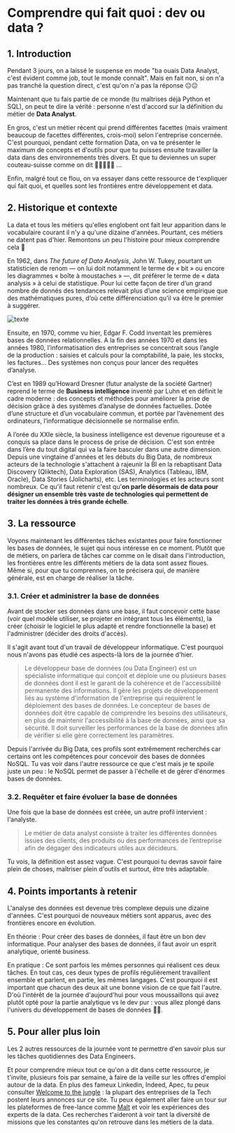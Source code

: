 # Comprendre qui fait quoi : dev ou data ?

## 1. Introduction
Pendant 3 jours, on a laissé le suspense en mode "ba ouais Data Analyst, c'est évident comme job, tout le monde connaît". Mais en fait non, si on n'a pas tranché la question direct, c'est qu'on n'a pas la réponse 😐😐

Maintenant que tu fais partie de ce monde (tu maîtrises déjà Python et SQL), on peut te dire la vérité : personne n'est d'accord sur la définition du métier de **Data Analyst**. 

En gros, c'est un métier récent qui prend différentes facettes (mais vraiment beaucoup de facettes différentes, crois-moi) selon l'entreprise concernée. C'est pourquoi, pendant cette formation Data, on va te présenter le maximum de concepts et d'outils pour que tu puisses ensuite travailler la data dans des environnements très divers. Et que tu deviennes un super couteau-suisse comme on dit 🔪🔎🔦🔬🔨 ...

Enfin, malgré tout ce flou, on va essayer dans cette ressource de t'expliquer qui fait quoi, et quelles sont les frontières entre développement et data. 

## 2. Historique et contexte
La data et tous les métiers qu'elles englobent ont fait leur apparition dans le vocabulaire courant il n'y a qu'une dizaine d'années. Pourtant, ces métiers ne datent pas d'hier. Remontons un peu l'histoire pour mieux comprendre cela 📜

En 1962, dans *The future of Data Analysis*, John W. Tukey, pourtant un statisticien de renom — on lui doit notamment le terme de « bit » ou encore les diagrammes « boîte à moustaches » —, dit préférer le terme de « data analysis » à celui de statistique. Pour lui cette façon de tirer d’un grand nombre de donnés des tendances relevait plus d’une science empirique que des mathématiques pures, d’où cette différenciation qu’il va être le premier à suggérer.

![texte](https://slideplayer.com/slide/14842537/90/images/3/In+Tukey%E2%80%99s+%281962%29+work+done+for+the+Army+Research+Office+titled%2C+The+Future+of+Data+Analysis%2C+John+Tukey+foreshadowed+the+emergence+of+Data+Science..jpg)

Ensuite, en 1970, comme vu hier, Edgar F. Codd inventait les premières bases de données relationnelles.
A la fin des années 1970 et dans les années 1980, l’informatisation des entreprises se concentrait sous l’angle de la production : saisies et calculs pour la comptabilité, la paie, les stocks, les factures… Des systèmes non conçus pour lancer des requêtes d’analyse.

C’est en 1989 qu’Howard Dresner (futur analyste de la société Gartner) reprend le terme de **Business intelligence** inventé par Luhn et en définit le cadre moderne : des concepts et méthodes pour améliorer la prise de décision grâce à des systèmes d’analyse de données factuelles. Dotée d’une structure et d’un vocabulaire commun, et portée par l’avènement des ordinateurs, l’informatique décisionnelle se normalise enfin.

A l’orée du XXIe siècle, la business intelligence est devenue rigoureuse et a conquis sa place dans le process de prise de décision. C'est son entrée dans l’ère du tout digital qui va la faire basculer dans une autre dimension. Depuis une vingtaine d'années et les débuts du Big Data, de nombreux acteurs de la technologie s'attachent à rajeunir la BI en la rebaptisant Data Discovery (Qliktech), Data Exploration (SAS), Analytics (Tableau, IBM, Oracle), Data Stories (Jolicharts), etc. Les terminologies et les acteurs sont nombreux. Ce qu'il faut retenir c'est qu'**on parle désormais de data pour désigner un ensemble très vaste de technologies qui permettent de traiter les données à très grande échelle**. 


## 3. La ressource
Voyons maintenant les différentes tâches existantes pour faire fonctionner les bases de données, le sujet qui nous intéresse en ce moment. Plutôt que de métiers, on parlera de tâches car comme on le disait dans l'introduction, les frontières entre les différents métiers de la data sont assez floues. Même si, pour que tu comprennes, on te précisera qui, de manière générale, est en charge de réaliser la tâche.

### 3.1. Créer et administrer la base de données
Avant de stocker ses données dans une base, il faut concevoir cette base (voir quel modèle utiliser, se projeter en intégrant tous les éléments), la créer (choisir le logiciel le plus adapté et rendre fonctionnelle la base) et l'administrer (décider des droits d'accès). 

Il s'agit avant tout d'un travail de développeur informatique. C'est pourquoi nous n'avons pas étudié ces aspects-là lors de la journée d'hier. 

> Le développeur base de données (ou Data Engineer) est un spécialiste informatique qui conçoit et déploie une ou plusieurs bases de données dont il est le garant de la cohérence et de l'accessibilité permanente des informations. Il gère les projets de développement liés au système d'information de l'entreprise qui requièrent le déploiement des bases de données. Le concepteur de bases de données doit être capable de comprendre les besoins des utilisateurs, en plus de maintenir l'accessibilité à la base de données, ainsi que sa sécurité. Il doit surveiller les performances de la base de données afin de vérifier si elle gère correctement les paramètres.

Depuis l'arrivée du Big Data, ces profils sont extrêmement recherchés car certains ont les compétences pour concevoir des bases de données NoSQL. Tu vas voir dans l'autre ressource ce que c'est mais je te spoile juste un peu : le NoSQL permet de passer à l'échelle et de gérer d'énormes bases de données.

### 3.2. Requêter et faire évoluer la base de données
Une fois que la base de données est créée, un autre profil intervient : l'analyste.

> Le métier de data analyst consiste à traiter les différentes données issues des clients, des produits ou des performances de l’entreprise afin de dégager des indicateurs utiles aux décideurs. 

Tu vois, la définition est assez vague. C'est pourquoi tu devras savoir faire plein de choses, maîtriser plein d'outils et surtout, être très adaptable.

## 4. Points importants à retenir
L'analyse des données est devenue très complexe depuis une dizaine d'années. C'est pourquoi de nouveaux métiers sont apparus, avec des frontières encore en évolution. 

En théorie : 
Pour créer des bases de données, il faut être un bon dev informatique. 
Pour analyser des bases de données, il faut avoir un esprit analytique, orienté business. 

En pratique : 
Ce sont parfois les mêmes personnes qui réalisent ces deux tâches. En tout cas, ces deux types de profils régulièrement travaillent ensemble et parlent, en partie, les mêmes langages. C'est pourquoi il est important que chacun des deux ait une bonne vision de ce que fait l'autre. D'où l'intérêt de la journée d'aujourd'hui pour vous moussaillons qui avez plutôt opté pour la partie analytique vs le dev pur : vous allez plongé dans l'univers du développement de bases de données 🙈🙈.

## 5. Pour aller plus loin
Les 2 autres ressources de la journée vont te permettre d'en savoir plus sur les tâches quotidiennes des Data Engineers.

Et pour comprendre mieux tout ce qu'on a dit dans cette ressource, je t'invite, plusieurs fois par semaine, à faire de la veille sur les offres d'emploi autour de la data. En plus des fameux Linkedin, Indeed, Apec, tu peux consulter [Welcome to the jungle](https://www.welcometothejungle.com/fr) : la plupart des entreprises de la Tech postent leurs annonces sur ce site. Tu peux également aller faire un tour sur les plateformes de free-lance comme [Malt](https://www.malt.fr/) et voir les expériences des experts de la data. Ces recherches t'aideront à voir tant la diversité de missions que les constantes qu'on retrouve dans les métiers de la data.

